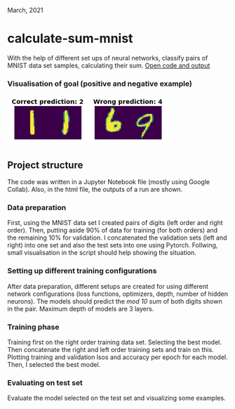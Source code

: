 March, 2021

# calculate-sum-mnist
With the help of different set ups of neural networks, classify pairs of MNIST data set samples, calculating their sum. [Open code and output](/calculate-sum-mnist.html)

### Visualisation of goal (positive and negative example)

![](images/example_prediction.png )

## Project structure

The code was written in a Jupyter Notebook file (mostly using Google Collab). Also, in the html file, the outputs of a run are shown.


### Data preparation

First, using the MNIST data set I created pairs of digits (left order and right order). Then, putting aside 90% of data for training (for both orders) and the remaining 10% for validation. I concatenated the validation sets (left and right) into one set and also the test sets into one using Pytorch. Follwing, small visualisation in the script should help showing the situation.

### Setting up different training configurations

After data preparation, different setups are created for using different network configurations (loss functions, optimizers, depth, number of hidden neurons). The models should predict the _mod 10 sum_ of both digits shown in the pair. Maximum depth of models are 3 layers.

### Training phase

Training first on the right order training data set. Selecting the best model. Then concatenate the right and left order training sets and train on this. Plotting training and validation lsos and accuracy per epoch for each model. Then, I selected the best model.

### Evaluating on test set

Evaluate the model selected on the test set and visualizing some examples.